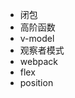 <!--
 * @Author: zyxm5
 * @Date: 2021-03-23 06:32:09
 * @LastEditors: zyxm5
 * @LastEditTime: 2021-03-23 06:33:55
 * @Description: 
-->
- 闭包
- 高阶函数
- v-model
- 观察者模式
- webpack
- flex
- position
